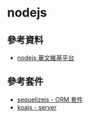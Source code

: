 # nodejs

## 參考資料

* [nodejs 華文維基平台](https://sites.google.com/site/nodejswikiinchinese/)


## 參考套件

* [sequelizejs - ORM 套件](http://docs.sequelizejs.com/en/latest/)
* [koajs - server](http://koajs.com/)
